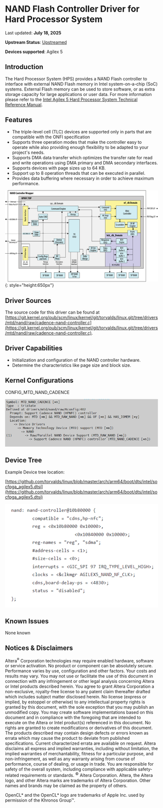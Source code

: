 # **NAND Flash Controller Driver for Hard Processor System**

Last updated: **July 18, 2025** 

**Upstream Status**: [Upstreamed](https://git.kernel.org/pub/scm/linux/kernel/git/torvalds/linux.git/tree/drivers/mtd/nand/raw/cadence-nand-controller.c)

**Devices supported**: Agilex 5

## **Introduction**

The Hard Processor System (HPS) provides a NAND Flash controller to interface with external NAND Flash memory in Intel system-on-a-chip (SoC) systems. External Flash memory can be used to store software, or as extra storage capacity for large applications or user data. For more information please refer to the [Intel Agilex 5 Hard Processor System Technical Reference Manual](https://www.intel.com/content/www/us/en/docs/programmable/814346).

## **Features**

* The triple-level cell (TLC) devices are supported only in parts that are compatible with the ONFI specification
* Supports three operation modes that make the controller easy to operate while also providing enough flexibility to be adapted to your project's needs.
* Supports DMA data transfer which optimizes the transfer rate for read and write operations using DMA primary and DMA secondary interfaces.
* Supports devices with page sizes up to 64 KB.
* Support up to 8 operation threads that can be executed in parallel.
* Provides data buffering where necessary in order to achieve maximum performance.


![nand_block_diagram](images/A5_NANDFC_high_level_block_diagram.png){: style="height:650px"}

## **Driver Sources**

The source code for this driver can be found at [https://git.kernel.org/pub/scm/linux/kernel/git/torvalds/linux.git/tree/drivers/mtd/nand/raw/cadence-nand-controller.c](https://git.kernel.org/pub/scm/linux/kernel/git/torvalds/linux.git/tree/drivers/mtd/nand/raw/cadence-nand-controller.c).



## **Driver Capabilities**

* Initialization and configuration of the NAND controller hardware.
* Determine the characteristics like page size and block size.

## **Kernel Configurations**

CONFIG_MTD_NAND_CADENCE

![nand_config_path](images/nand_config_path.png)

## **Device Tree**

Example Device tree location:

[https://github.com/torvalds/linux/blob/master/arch/arm64/boot/dts/intel/socfpga_agilex5.dtsi](https://github.com/torvalds/linux/blob/master/arch/arm64/boot/dts/intel/socfpga_agilex5.dtsi)

![nand_device_tree](images/nand_device_tree.png)

## **Known Issues**

None known


## Notices & Disclaimers

Altera<sup>&reg;</sup> Corporation technologies may require enabled hardware, software or service activation.
No product or component can be absolutely secure. 
Performance varies by use, configuration and other factors.
Your costs and results may vary. 
You may not use or facilitate the use of this document in connection with any infringement or other legal analysis concerning Altera or Intel products described herein. You agree to grant Altera Corporation a non-exclusive, royalty-free license to any patent claim thereafter drafted which includes subject matter disclosed herein.
No license (express or implied, by estoppel or otherwise) to any intellectual property rights is granted by this document, with the sole exception that you may publish an unmodified copy. You may create software implementations based on this document and in compliance with the foregoing that are intended to execute on the Altera or Intel product(s) referenced in this document. No rights are granted to create modifications or derivatives of this document.
The products described may contain design defects or errors known as errata which may cause the product to deviate from published specifications.  Current characterized errata are available on request.
Altera disclaims all express and implied warranties, including without limitation, the implied warranties of merchantability, fitness for a particular purpose, and non-infringement, as well as any warranty arising from course of performance, course of dealing, or usage in trade.
You are responsible for safety of the overall system, including compliance with applicable safety-related requirements or standards. 
<sup>&copy;</sup> Altera Corporation.  Altera, the Altera logo, and other Altera marks are trademarks of Altera Corporation.  Other names and brands may be claimed as the property of others. 

OpenCL* and the OpenCL* logo are trademarks of Apple Inc. used by permission of the Khronos Group™. 
